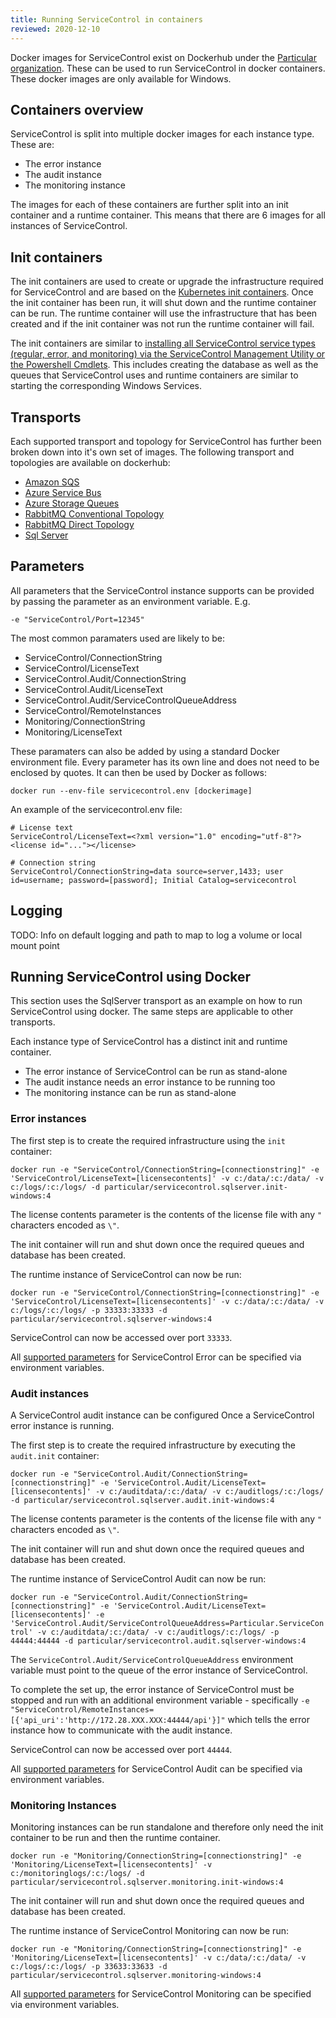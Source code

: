 ```yaml
---
title: Running ServiceControl in containers
reviewed: 2020-12-10
---
```


Docker images for ServiceControl exist on Dockerhub under the [Particular organization](https://hub.docker.com/u/particular). These can be used to run ServiceControl in docker containers. These docker images are only available for Windows.

## Containers overview

ServiceControl is split into multiple docker images for each instance type. These are:

* The error instance
* The audit instance
* The monitoring instance

The images for each of these containers are further split into an init container and a runtime container. This means that there are 6 images for all instances of ServiceControl.

## Init containers

The init containers are used to create or upgrade the infrastructure required for ServiceControl and are based on the [Kubernetes init containers](https://kubernetes.io/docs/concepts/workloads/pods/init-containers/). Once the init container has been run, it will shut down and the runtime container can be run. The runtime container will use the infrastructure that has been created and if the init container was not run the runtime container will fail.

The init containers are similar to [installing all ServiceControl service types (regular, error, and monitoring) via the ServiceControl Management Utility or the Powershell Cmdlets](/servicecontrol/installation.md). This includes creating the database as well as the queues that ServiceControl uses and runtime containers are similar to starting the corresponding Windows Services.

## Transports

Each supported transport and topology for ServiceControl has further been broken down into it's own set of images. The following transport and topologies are available on dockerhub:

* [Amazon SQS](https://hub.docker.com/search?q=servicecontrol.amazonsqs&type=image)
* [Azure Service Bus](https://hub.docker.com/search?q=servicecontrol.azureservicebus&type=image)
* [Azure Storage Queues](https://hub.docker.com/search?q=servicecontrol.azurestorageque&type=image)
* [RabbitMQ Conventional Topology](https://hub.docker.com/search?q=servicecontrol.rabbitmq.conven&type=image)
* [RabbitMQ Direct Topology](https://hub.docker.com/search?q=servicecontrol.rabbitmq.direct&type=image)
* [Sql Server](https://hub.docker.com/search?q=servicecontrol.sqlserver&type=image)

## Parameters

All parameters that the ServiceControl instance supports can be provided by passing the parameter as an environment variable. E.g.

`-e "ServiceControl/Port=12345"`

The most common paramaters used are likely to be:

* ServiceControl/ConnectionString
* ServiceControl/LicenseText
* ServiceControl.Audit/ConnectionString
* ServiceControl.Audit/LicenseText
* ServiceControl.Audit/ServiceControlQueueAddress
* ServiceControl/RemoteInstances
* Monitoring/ConnectionString
* Monitoring/LicenseText

These paramaters can also be added by using a standard Docker environment file. Every parameter has its own line and does not need to be enclosed by  quotes. It can then be used by Docker as follows:

`docker run --env-file servicecontrol.env [dockerimage]`

An example of the servicecontrol.env file:

```
# License text
ServiceControl/LicenseText=<?xml version="1.0" encoding="utf-8"?><license id="..."></license>

# Connection string
ServiceControl/ConnectionString=data source=server,1433; user id=username; password=[password]; Initial Catalog=servicecontrol
```

## Logging

TODO: Info on default logging and path to map to log a volume or local mount point

## Running ServiceControl using Docker

This section uses the SqlServer transport as an example on how to run ServiceControl using docker. The same steps are applicable to other transports.

Each instance type of ServiceControl has a distinct init and runtime container.

* The error instance of ServiceControl can be run as stand-alone
* The audit instance needs an error instance to be running too
* The monitoring instance can be run as stand-alone

### Error instances

The first step is to create the required infrastructure using the `init` container:

`docker run -e "ServiceControl/ConnectionString=[connectionstring]" -e 'ServiceControl/LicenseText=[licensecontents]' -v c:/data/:c:/data/ -v c:/logs/:c:/logs/ -d particular/servicecontrol.sqlserver.init-windows:4`

The license contents parameter is the contents of the license file with any `"` characters encoded as `\"`.

The init container will run and shut down once the required queues and database has been created.

The runtime instance of ServiceControl can now be run:

`docker run -e "ServiceControl/ConnectionString=[connectionstring]" -e 'ServiceControl/LicenseText=[licensecontents]' -v c:/data/:c:/data/ -v c:/logs/:c:/logs/ -p 33333:33333 -d particular/servicecontrol.sqlserver-windows:4`

ServiceControl can now be accessed over port `33333`.

All [supported parameters](/servicecontrol/creating-config-file.md) for ServiceControl Error can be specified via environment variables.

### Audit instances

A ServiceControl audit instance can be configured Once a ServiceControl error instance is running.

The first step is to create the required infrastructure by executing the `audit.init` container:

`docker run -e "ServiceControl.Audit/ConnectionString=[connectionstring]" -e 'ServiceControl.Audit/LicenseText=[licensecontents]' -v c:/auditdata/:c:/data/ -v c:/auditlogs/:c:/logs/ -d particular/servicecontrol.sqlserver.audit.init-windows:4`

The license contents parameter is the contents of the license file with any `"` characters encoded as `\"`.

The init container will run and shut down once the required queues and database has been created.

The runtime instance of ServiceControl Audit can now be run:

`docker run -e "ServiceControl.Audit/ConnectionString=[connectionstring]" -e 'ServiceControl.Audit/LicenseText=[licensecontents]' -e 'ServiceControl.Audit/ServiceControlQueueAddress=Particular.ServiceControl' -v c:/auditdata/:c:/data/ -v c:/auditlogs/:c:/logs/ -p 44444:44444 -d particular/servicecontrol.audit.sqlserver-windows:4`

The `ServiceControl.Audit/ServiceControlQueueAddress` environment variable must point to the queue of the error instance of ServiceControl.

To complete the set up, the error instance of ServiceControl must be stopped and run with an additional environment variable - specifically `-e "ServiceControl/RemoteInstances=[{'api_uri':'http://172.28.XXX.XXX:44444/api'}]"` which tells the error instance how to communicate with the audit instance.

ServiceControl can now be accessed over port `44444`.

All [supported parameters](/servicecontrol/audit-instances/creating-config-file.md) for ServiceControl Audit can be specified via environment variables.

### Monitoring Instances

Monitoring instances can be run standalone and therefore only need the init container to be run and then the runtime container.

`docker run -e "Monitoring/ConnectionString=[connectionstring]" -e 'Monitoring/LicenseText=[licensecontents]' -v c:/monitoringlogs/:c:/logs/ -d particular/servicecontrol.sqlserver.monitoring.init-windows:4`

The init container will run and shut down once the required queues and database has been created.

The runtime instance of ServiceControl Monitoring can now be run:

`docker run -e "Monitoring/ConnectionString=[connectionstring]" -e 'Monitoring/LicenseText=[licensecontents]' -v c:/data/:c:/data/ -v c:/logs/:c:/logs/ -p 33633:33633 -d particular/servicecontrol.sqlserver.monitoring-windows:4`

All [supported parameters](/servicecontrol/monitoring-instances/installation/creating-config-file.md) for ServiceControl Monitoring can be specified via environment variables.
